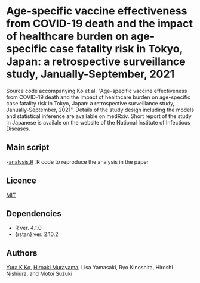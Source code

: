 # Age-specific vaccine effectiveness from COVID-19 death and the impact of healthcare burden on age-specific case fatality risk in Tokyo, Japan: a retrospective surveillance study, Janually-September, 2021
Source code accompanying Ko et al. "Age-specific vaccine effectiveness from COVID-19 death and the impact of healthcare burden on age-specific case fatality risk in Tokyo, Japan: a retrospective surveillance study, Janually-September, 2021". Details of the study design including the models and statistical inference are available on medRxiv. Short report of the study in Japanese is availale on the website of the National Institute of Infectious Diseases.

## Main script
-[analysis.R](https://github.com/KoKYura/covid19_cfr_ve_tokyo/blob/main/src/analysis.R) :R code to reproduce the analysis in the paper

## Licence
[MIT](https://github.com/KoKYura/covid19_cfr_ve_tokyo/blob/main/LICENSE)

## Dependencies
* R ver. 4.1.0
* {rstan} ver. 2.10.2

## Authors
[Yura K Ko](https://github.com/KoKYura), [Hiroaki Murayama](https://github.com/hiroaki-murayama), Lisa Yamasaki, Ryo Kinoshita, Hiroshi Nishiura, and Motoi Suzuki
